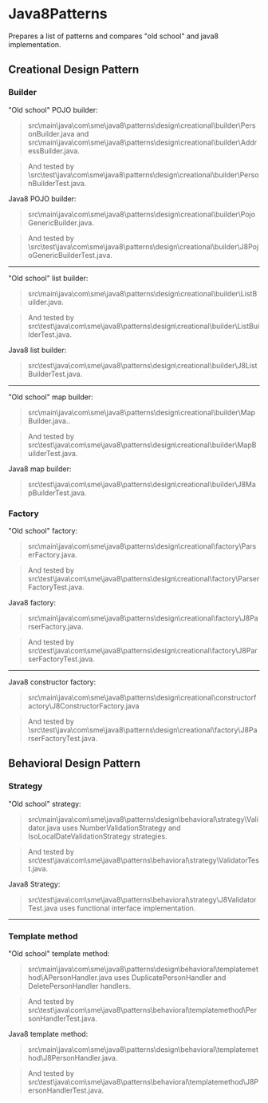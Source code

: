 # Java8Patterns
Prepares a list of patterns and compares "old school" and java8 implementation.

## Creational Design Pattern
### Builder

"Old school" POJO builder:
> src\main\java\com\sme\java8\patterns\design\creational\builder\PersonBuilder.java and src\main\java\com\sme\java8\patterns\design\creational\builder\AddressBuilder.java.

> And tested by \src\test\java\com\sme\java8\patterns\design\creational\builder\PersonBuilderTest.java.

Java8 POJO builder:
> src\main\java\com\sme\java8\patterns\design\creational\builder\PojoGenericBuilder.java.

> And tested by \src\test\java\com\sme\java8\patterns\design\creational\builder\J8PojoGenericBuilderTest.java.

-------------------------------------------------------------------------------------------------------------

"Old school" list builder:
> src\main\java\com\sme\java8\patterns\design\creational\builder\ListBuilder.java.

> And tested by src\test\java\com\sme\java8\patterns\design\creational\builder\ListBuilderTest.java.

Java8 list builder:
> src\test\java\com\sme\java8\patterns\design\creational\builder\J8ListBuilderTest.java.

-------------------------------------------------------------------------------------------------------------
"Old school" map builder:
> src\main\java\com\sme\java8\patterns\design\creational\builder\MapBuilder.java..

> And tested by src\test\java\com\sme\java8\patterns\design\creational\builder\MapBuilderTest.java.

Java8 map builder:
> src\test\java\com\sme\java8\patterns\design\creational\builder\J8MapBuilderTest.java.



### Factory
"Old school" factory:
> src\main\java\com\sme\java8\patterns\design\creational\factory\ParserFactory.java.

> And tested by src\test\java\com\sme\java8\patterns\design\creational\factory\ParserFactoryTest.java.

Java8 factory:
> src\main\java\com\sme\java8\patterns\design\creational\factory\J8ParserFactory.java.

> And tested by src\test\java\com\sme\java8\patterns\design\creational\factory\J8ParserFactoryTest.java.


-------------------------------------------------------------------------------------------------------------
Java8 constructor factory:
> src\main\java\com\sme\java8\patterns\design\creational\constructorfactory\J8ConstructorFactory.java

> And tested by \src\test\java\com\sme\java8\patterns\design\creational\factory\J8ParserFactoryTest.java.

## Behavioral Design Pattern
### Strategy

"Old school" strategy:
> src\main\java\com\sme\java8\patterns\design\behavioral\strategy\Validator.java uses NumberValidationStrategy and IsoLocalDateValidationStrategy strategies.

> And tested by src\test\java\com\sme\java8\patterns\behavioral\strategy\ValidatorTest.java.

Java8 Strategy:
> src\test\java\com\sme\java8\patterns\behavioral\strategy\J8ValidatorTest.java uses functional interface implementation.

-------------------------------------------------------------------------------------------------------------

### Template method
"Old school" template method:
> src\main\java\com\sme\java8\patterns\design\behavioral\templatemethod\APersonHandler.java uses DuplicatePersonHandler and DeletePersonHandler handlers.

> And tested by src\test\java\com\sme\java8\patterns\behavioral\templatemethod\PersonHandlerTest.java.

Java8 template method:
> src\main\java\com\sme\java8\patterns\design\behavioral\templatemethod\J8PersonHandler.java.

> And tested by src\test\java\com\sme\java8\patterns\behavioral\templatemethod\J8PersonHandlerTest.java.



